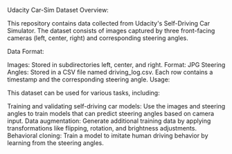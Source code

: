 Udacity Car-Sim Dataset
Overview:

This repository contains data collected from Udacity's Self-Driving Car Simulator. The dataset consists of images captured by three front-facing cameras (left, center, right) and corresponding steering angles.

Data Format:

Images:
Stored in subdirectories left, center, and right.
Format: JPG
Steering Angles:
Stored in a CSV file named driving_log.csv.
Each row contains a timestamp and the corresponding steering angle.
Usage:

This dataset can be used for various tasks, including:

Training and validating self-driving car models: Use the images and steering angles to train models that can predict steering angles based on camera input.
Data augmentation: Generate additional training data by applying transformations like flipping, rotation, and brightness adjustments.
Behavioral cloning: Train a model to imitate human driving behavior by learning from the steering angles.
